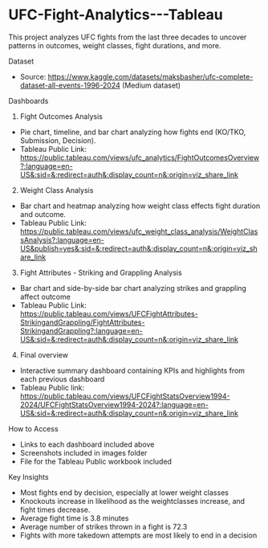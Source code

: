 # UFC-Fight-Analytics---Tableau
This project analyzes UFC fights from the last three decades to uncover patterns in outcomes, weight classes, fight durations, and more. 

Dataset
- Source: https://www.kaggle.com/datasets/maksbasher/ufc-complete-dataset-all-events-1996-2024 (Medium dataset)

Dashboards
1. Fight Outcomes Analysis
 - Pie chart, timeline, and bar chart analyzing how fights end (KO/TKO, Submission, Decision).
 - Tableau Public Link: https://public.tableau.com/views/ufc_analytics/FightOutcomesOverview?:language=en-US&:sid=&:redirect=auth&:display_count=n&:origin=viz_share_link
2. Weight Class Analysis
 - Bar chart and heatmap analyzing how weight class effects fight duration and outcome.
 - Tableau Public Link: https://public.tableau.com/views/ufc_weight_class_analysis/WeightClassAnalysis?:language=en-US&publish=yes&:sid=&:redirect=auth&:display_count=n&:origin=viz_share_link
3. Fight Attributes - Striking and Grappling Analysis
 - Bar chart and side-by-side bar chart analyzing strikes and grappling affect outcome
 - Tableau Public Link: https://public.tableau.com/views/UFCFightAttributes-StrikingandGrappling/FightAttributes-StrikingandGrappling?:language=en-US&:sid=&:redirect=auth&:display_count=n&:origin=viz_share_link
4. Final overview
 - Interactive summary dashboard containing KPIs and highlights from each previous dashboard
 - Tableau Public link: https://public.tableau.com/views/UFCFightStatsOverview1994-2024/UFCFightStatsOverview1994-2024?:language=en-US&:sid=&:redirect=auth&:display_count=n&:origin=viz_share_link

How to Access
- Links to each dashboard included above
- Screenshots included in images folder
- File for the Tableau Public workbook included

Key Insights
- Most fights end by decision, especially at lower weight classes
- Knockouts increase in likelihood as the weightclasses increase, and fight times decrease.
- Average fight time is 3.8 minutes
- Average number of strikes thrown in a fight is 72.3
- Fights with more takedown attempts are most likely to end in a decision

